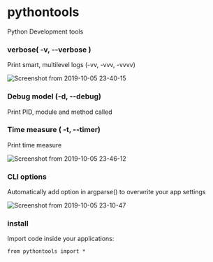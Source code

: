pythontools
===========

Python Development tools

### verbose( -v, --verbose )
Print smart, multilevel logs (-vv, -vvv, -vvvv)

![Screenshot from 2019-10-05 23-40-15](https://user-images.githubusercontent.com/3841825/66261712-5e1ed600-e7ca-11e9-9e44-9dbf32eea402.png)

### Debug model (-d, --debug)
Print PID, module and method called

### Time measure ( -t, --timer)
Print time measure

![Screenshot from 2019-10-05 23-46-12](https://user-images.githubusercontent.com/3841825/66261713-5e1ed600-e7ca-11e9-86d4-228c19a5e909.png)

### CLI options
Automatically add option in argparse() to overwrite your app settings

![Screenshot from 2019-10-05 23-10-47](https://user-images.githubusercontent.com/3841825/66261517-c23f9b00-e7c6-11e9-947c-d5bc395dcb5f.png)

### install
Import code inside your applications:
```
from pythontools import *
```
